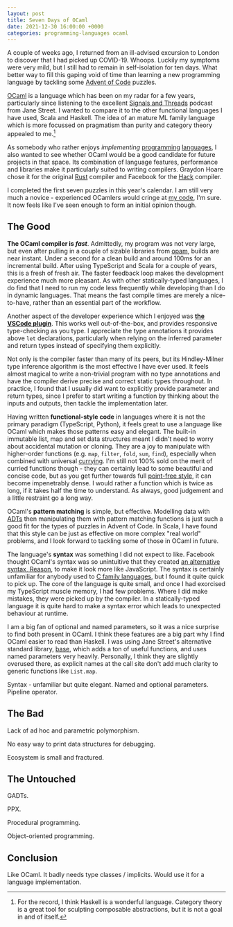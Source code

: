 ```yaml
---
layout: post
title: Seven Days of OCaml
date: 2021-12-30 16:00:00 +0000
categories: programming-languages ocaml
---
```


A couple of weeks ago, I returned from an ill-advised excursion to London to discover that I had picked up COVID-19. Whoops. Luckily my symptoms were very mild, but I still had to remain in self-isolation for ten days. What better way to fill this gaping void of time than learning a new programming language by tackling some [Advent of Code](https://adventofcode.com) puzzles.

[OCaml](https://ocaml.org) is a language which has been on my radar for a few years, particularly since listening to the excellent [Signals and Threads](https://signalsandthreads.com) podcast from Jane Street. I wanted to compare it to the other functional languages I have used, Scala and Haskell. The idea of an mature ML family language which is more focussed on pragmatism than purity and category theory appealed to me.[^dont-shoot-me]

As somebody who rather enjoys _implementing_ [programming](https://github.com/DavidTimms/loxdown) [languages](https://github.com/DavidTimms/sonata), I also wanted to see whether OCaml would be a good candidate for future projects in that space. Its combination of language features, performance and libraries make it particularly suited to writing compilers. Graydon Hoare chose it for the original [Rust](https://www.rust-lang.org) compiler and Facebook for the [Hack](https://hacklang.org) compiler.

I completed the first seven puzzles in this year's calendar. I am still very much a novice - experienced OCamlers would cringe at [my code](https://github.com/DavidTimms/advent-of-code-2021-ocaml), I'm sure. It now feels like I've seen enough to form an initial opinion though.

## The Good

**The OCaml compiler is _fast_**. Admittedly, my program was not very large, but even after pulling in a couple of sizable libraries from [opam](https://opam.ocaml.org/), builds are near instant. Under a second for a clean build and around 100ms for an incremental build. After using TypeScript and Scala for a couple of years, this is a fresh of fresh air. The faster feedback loop makes the development experience much more pleasant. As with other statically-typed languages, I do find that I need to run my code less frequently while developing than I do in dynamic languages. That means the fast compile times are merely a nice-to-have, rather than an essential part of the workflow.  

Another aspect of the developer experience which I enjoyed was **[the VSCode plugin](https://marketplace.visualstudio.com/items?itemName=ocamllabs.ocaml-platform)**. This works well out-of-the-box, and provides responsive type-checking as you type. I appreciate the type annotations it provides above `let` declarations, particularly when relying on the inferred parameter and return types instead of specifying them explicitly.

Not only is the compiler faster than many of its peers, but its Hindley-Milner type inference algorithm is the most effective I have ever used. It feels almost magical to write a non-trivial program with no type annotations and have the compiler derive precise and correct static types throughout. In practice, I found that I usually did want to explicitly provide parameter and return types, since I prefer to start writing a function by thinking about the inputs and outputs, then tackle the implementation later.

Having written **functional-style code** in languages where it is not the primary paradigm (TypeScript, Python), it feels great to use a language like OCaml which makes those patterns easy and elegant. The built-in immutable list, map and set data structures meant I didn't need to worry about accidental mutation or cloning. They are a joy to manipulate with higher-order functions (e.g. `map`, `filter`, `fold`, `sum`, `find`), especially when combined with universal [currying](https://en.wikipedia.org/wiki/Currying). I'm still not 100% sold on the merit of curried functions though - they can certainly lead to some beautiful and concise code, but as you get further towards full [point-free style](https://en.wikipedia.org/wiki/Tacit_programming), it can become impenetrably dense. I would rather a function which is twice as long, if it takes half the time to understand. As always, good judgement and a little restraint go a long way.

OCaml's **pattern matching** is simple, but effective. Modelling data with [ADTs](https://en.wikipedia.org/wiki/Algebraic_data_type) then manipulating them with pattern matching functions is just such a good fit for the types of puzzles in Advent of Code. In Scala, I have found that this style can be just as effective on more complex "real world" problems, and I look forward to tackling some of those in OCaml in future.

The language's **syntax** was something I did not expect to like. Facebook thought OCaml's syntax was so unintuitive that they created [an alternative syntax, Reason](https://en.wikipedia.org/wiki/Reason_(programming_language)), to make it look more like JavaScript. The syntax is certainly unfamiliar for anybody used to [C family languages](https://en.wikipedia.org/wiki/Category:C_programming_language_family), but I found it quite quick to pick up. The core of the language is quite small, and once I had exorcised my TypeScript muscle memory, I had few problems. Where I did make mistakes, they were picked up by the compiler. In a statically-typed language it is quite hard to make a syntax error which leads to unexpected behaviour at runtime.

I am a big fan of optional and named parameters, so it was a nice surprise to find both present in OCaml. I think these features are a big part why I find OCaml easier to read than Haskell. I was using Jane Street's alternative standard library, [base](https://opam.ocaml.org/packages/base/), which adds a ton of useful functions, and uses named parameters very heavily. Personally, I think they are slightly overused there, as explicit names at the call site don't add much clarity to generic functions like `List.map`.

Syntax - unfamiliar but quite elegant. Named and optional parameters. Pipeline operator.

## The Bad

Lack of ad hoc and parametric polymorphism.

No easy way to print data structures for debugging.

Ecosystem is small and fractured.

## The Untouched

GADTs.

PPX.

Procedural programming.

Object-oriented programming.

## Conclusion

Like OCaml. It badly needs type classes / implicits. Would use it for a language implementation.

[^dont-shoot-me]: For the record, I think Haskell is a wonderful language. Category theory is a great tool for sculpting composable abstractions, but it is not a goal in and of itself.